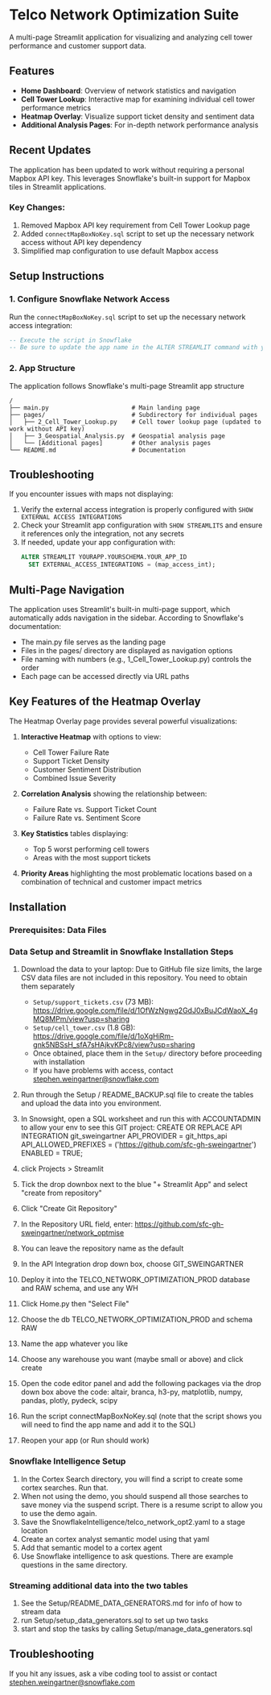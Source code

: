 # Telco Network Optimization Suite

A multi-page Streamlit application for visualizing and analyzing cell tower performance and customer support data.

## Features

* **Home Dashboard**: Overview of network statistics and navigation
* **Cell Tower Lookup**: Interactive map for examining individual cell tower performance metrics
* **Heatmap Overlay**: Visualize support ticket density and sentiment data
* **Additional Analysis Pages**: For in-depth network performance analysis

## Recent Updates

The application has been updated to work without requiring a personal Mapbox API key. This leverages Snowflake's built-in support for Mapbox tiles in Streamlit applications.

### Key Changes:

1. Removed Mapbox API key requirement from Cell Tower Lookup page
2. Added `connectMapBoxNoKey.sql` script to set up the necessary network access without API key dependency
3. Simplified map configuration to use default Mapbox access

## Setup Instructions

### 1. Configure Snowflake Network Access

Run the `connectMapBoxNoKey.sql` script to set up the necessary network access integration:

```sql
-- Execute the script in Snowflake
-- Be sure to update the app name in the ALTER STREAMLIT command with your actual Streamlit app name
```

### 2. App Structure

The application follows Snowflake's multi-page Streamlit app structure

```
/
├── main.py                       # Main landing page
├── pages/                        # Subdirectory for individual pages
│   ├── 2_Cell_Tower_Lookup.py    # Cell tower lookup page (updated to work without API key)
│   ├── 3_Geospatial_Analysis.py  # Geospatial analysis page
│   └── [Additional pages]        # Other analysis pages
└── README.md                     # Documentation
```

## Troubleshooting

If you encounter issues with maps not displaying:

1. Verify the external access integration is properly configured with `SHOW EXTERNAL ACCESS INTEGRATIONS`
2. Check your Streamlit app configuration with `SHOW STREAMLITS` and ensure it references only the integration, not any secrets
3. If needed, update your app configuration with:
   ```sql
   ALTER STREAMLIT YOURAPP.YOURSCHEMA.YOUR_APP_ID
     SET EXTERNAL_ACCESS_INTEGRATIONS = (map_access_int);
   ```

## Multi-Page Navigation

The application uses Streamlit's built-in multi-page support, which automatically adds navigation in the sidebar. According to Snowflake's documentation:

* The main.py file serves as the landing page
* Files in the pages/ directory are displayed as navigation options
* File naming with numbers (e.g., 1_Cell_Tower_Lookup.py) controls the order
* Each page can be accessed directly via URL paths

## Key Features of the Heatmap Overlay

The Heatmap Overlay page provides several powerful visualizations:

1. **Interactive Heatmap** with options to view:
   - Cell Tower Failure Rate
   - Support Ticket Density
   - Customer Sentiment Distribution
   - Combined Issue Severity

2. **Correlation Analysis** showing the relationship between:
   - Failure Rate vs. Support Ticket Count
   - Failure Rate vs. Sentiment Score

3. **Key Statistics** tables displaying:
   - Top 5 worst performing cell towers
   - Areas with the most support tickets

4. **Priority Areas** highlighting the most problematic locations based on a combination of technical and customer impact metrics


## Installation

### Prerequisites: Data Files



### Data Setup and Streamlit in Snowflake Installation Steps

1. Download the data to your laptop:
Due to GitHub file size limits, the large CSV data files are not included in this repository. You need to obtain them separately

   - `Setup/support_tickets.csv` (73 MB): https://drive.google.com/file/d/1OfWzNgwg2GdJ0xBuJCdWaoX_4gMQ8MPm/view?usp=sharing 
   - `Setup/cell_tower.csv` (1.8 GB): https://drive.google.com/file/d/1oXgHiRm-gnk5NBSsH_sfA7sHAjkvKPc8/view?usp=sharing
   - Once obtained, place them in the `Setup/` directory before proceeding with installation
   - If you have problems with access, contact stephen.weingartner@snowflake.com 
2. Run through the Setup / README_BACKUP.sql file to create the tables and upload the data into you environment.  
3. In Snowsight, open a SQL worksheet and run this with ACCOUNTADMIN to allow your env to see this GIT project: CREATE OR REPLACE API INTEGRATION git_sweingartner API_PROVIDER = git_https_api API_ALLOWED_PREFIXES = ('https://github.com/sfc-gh-sweingartner') ENABLED = TRUE;
4. click Projects > Streamlit
5. Tick the drop downbox next to the blue "+ Streamlit App" and select "create from repository"
6. Click "Create Git Repository"
7. In the Repository URL field, enter: https://github.com/sfc-gh-sweingartner/network_optmise
8. You can leave the repository name as the default
9. In the API Integration drop down box, choose GIT_SWEINGARTNER
10. Deploy it into the TELCO_NETWORK_OPTIMIZATION_PROD database and RAW schema, and use any WH
11. Click Home.py then "Select File"
12. Choose the db TELCO_NETWORK_OPTIMIZATION_PROD and schema RAW
13. Name the app whatever you like
14. Choose any warehouse you want (maybe small or above) and click create
15. Open the code editor panel and add the following packages via the drop down box above the code: altair, branca, h3-py, matplotlib, numpy, pandas, plotly, pydeck, scipy 
16. Run the script connectMapBoxNoKey.sql (note that the script shows you will need to find the app name and add it to the SQL)
17. Reopen your app (or Run should work)


### Snowflake Intelligence Setup
1. In the Cortex Search directory, you will find a script to create some cortex searches.  Run that.
2. When not using the demo, you should suspend all those searches to save money via the suspend script.  There is a resume script to allow you to use the demo again.  
3. Save the SnowflakeIntelligence/telco_network_opt2.yaml to a stage location
4. Create an cortex analyst semantic model using that yaml
5. Add that semantic model to a cortex agent
6. Use Snowflake intelligence to ask questions.  There are example questions in the same directory. 

### Streaming additional data into the two tables
1. See the Setup/README_DATA_GENERATORS.md for info of how to stream data
2. run Setup/setup_data_generators.sql to set up two tasks
3. start and stop the tasks by calling Setup/manage_data_generators.sql 



## Troubleshooting
If you hit any issues, ask a vibe coding tool to assist or contact stephen.weingartner@snowflake.com 